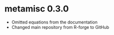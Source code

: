 # metamisc 0.3.0

* Omitted equations from the documentation
* Changed main repository from R-forge to GitHub